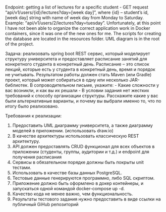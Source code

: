 Endpoint: getting a list of lectures for a specific student - GET request “api/v1/users/{id}/lectures?day=[week day]”, where {id} – student’s id, [week day] string with name of week day from Monday to Saturday. 
Example: “api/v1/users/2/lectures?day=tuesday”.
Unfortunately, at this point I have not been able to organize the correct application work in Docker containers, since it was one of the new ones for me.
The scripts for creating the database are located in the resources folder. UML diagram is in the root of the project.









Задача: реализовать spring boot REST сервис, который моделирует структуру университета и предоставляет расписание занятий для конкретного студента в конкретный день. Расписание – это список лекций, которые есть у студента в конкретный день, время и порядок не учитывать. 
Результатом работы должен стать Maven (или Gradle) проект, который может собираться в одну или несколько JAR-библиотек.
В сопроводительном письме, укажите:
	- Какие сложности у вас возникли, и как вы их решали
              - В условии задания нет жестких требований к способу организации структуры. Расскажите какие у вас были альтернативные варианты, и почему вы выбрали именно то, что по итогу было реализовано.

Требования к реализации:
1.	Предоставить UML диаграмму университета, а также диаграмму моделей в приложении. (использовать draw.io)
2.	В качестве архитектуры использовать классическую REST архитектуру.
3.	API должен предоставлять CRUD функционал для всех объектов в приложении (студенты, группы, аудитории и т.д.) и endpoint для получения расписания
4.	Сервисы в обязательном порядке должны быть покрыты unit тестами.
5.	Использовать в качестве базы данных PostgreSQL.
6.	Тестовые данные генерируются программно, либо SQL скриптом.
7.	Приложение должно быть оформлено в докер контейнеры, и запускаться одной командой docker-compose up -d.
8.	Качество кода не менее важно, чем функциональность.
9.	Результаты тестового задания нужно предоставить в виде ссылки на публичный GiHub репозиторий
